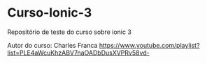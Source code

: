 # Curso-Ionic-3
Repositório de teste do curso sobre ionic 3

Autor do curso:
Charles Franca
https://www.youtube.com/playlist?list=PLE4aWcuKhzABV7naOADbDusXVPRv58vd-
